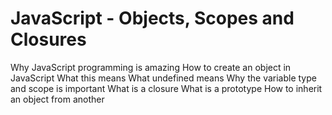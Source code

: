 # JavaScript - Objects, Scopes and Closures
Why JavaScript programming is amazing
How to create an object in JavaScript
What this means
What undefined means
Why the variable type and scope is important
What is a closure
What is a prototype
How to inherit an object from another